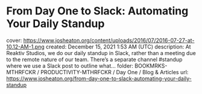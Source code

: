 # From Day One to Slack: Automating Your Daily Standup

cover: https://www.josheaton.org/content/uploads/2016/07/2016-07-27-at-10.12-AM-1.png
created: December 15, 2021 1:53 AM (UTC)
description: At Reaktiv Studios, we do our daily standup in Slack, rather than a meeting due to the remote nature of our team. There’s a separate channel #standup where we use a Slack post to outline what…
folder: BOOKMRKS-MTHRFCKR / PRODUCTIVITY-MTHRFCKR / Day One / Blog & Articles
url: https://www.josheaton.org/from-day-one-to-slack-automating-your-daily-standup